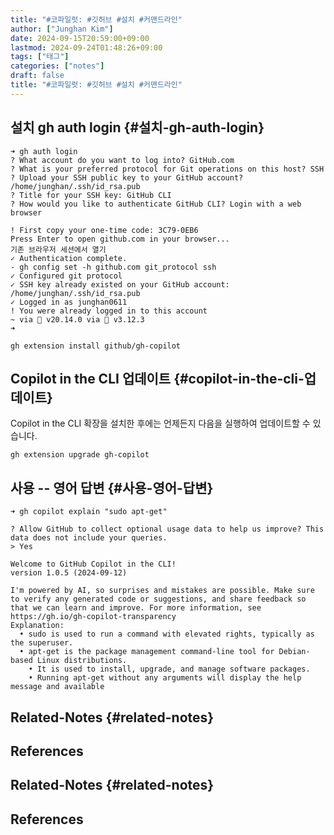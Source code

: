 ```yaml
---
title: "#코파일럿: #깃허브 #설치 #커맨드라인"
author: ["Junghan Kim"]
date: 2024-09-15T20:59:00+09:00
lastmod: 2024-09-24T01:48:26+09:00
tags: ["태그"]
categories: ["notes"]
draft: false
title: "#코파일럿: #깃허브 #설치 #커맨드라인"
---
```


<!--more-->


## 설치 gh auth login {#설치-gh-auth-login}

```text
➜ gh auth login
? What account do you want to log into? GitHub.com
? What is your preferred protocol for Git operations on this host? SSH
? Upload your SSH public key to your GitHub account? /home/junghan/.ssh/id_rsa.pub
? Title for your SSH key: GitHub CLI
? How would you like to authenticate GitHub CLI? Login with a web browser

! First copy your one-time code: 3C79-0EB6
Press Enter to open github.com in your browser...
기존 브라우저 세션에서 열기
✓ Authentication complete.
- gh config set -h github.com git_protocol ssh
✓ Configured git protocol
✓ SSH key already existed on your GitHub account: /home/junghan/.ssh/id_rsa.pub
✓ Logged in as junghan0611
! You were already logged in to this account
~ via  v20.14.0 via 🐍 v3.12.3
➜

gh extension install github/gh-copilot
```


## Copilot in the CLI 업데이트 {#copilot-in-the-cli-업데이트}

Copilot in the CLI 확장을 설치한 후에는 언제든지 다음을 실행하여 업데이트할 수 있습니다.

```text
gh extension upgrade gh-copilot
```


## 사용 -- 영어 답변 {#사용-영어-답변}

```text
➜ gh copilot explain "sudo apt-get"

? Allow GitHub to collect optional usage data to help us improve? This data does not include your queries.
> Yes

Welcome to GitHub Copilot in the CLI!
version 1.0.5 (2024-09-12)

I'm powered by AI, so surprises and mistakes are possible. Make sure to verify any generated code or suggestions, and share feedback so that we can learn and improve. For more information, see https://gh.io/gh-copilot-transparency
Explanation:
  • sudo is used to run a command with elevated rights, typically as the superuser.
  • apt-get is the package management command-line tool for Debian-based Linux distributions.
    • It is used to install, upgrade, and manage software packages.
    • Running apt-get without any arguments will display the help message and available
```


## Related-Notes {#related-notes}

## References

<style>.csl-entry{text-indent: -1.5em; margin-left: 1.5em;}</style><div class="csl-bib-body">
</div>


## Related-Notes {#related-notes}

## References

<style>.csl-entry{text-indent: -1.5em; margin-left: 1.5em;}</style><div class="csl-bib-body">
</div>
